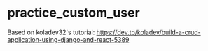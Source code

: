 # practice_custom_user
Based on koladev32's tutorial: https://dev.to/koladev/build-a-crud-application-using-django-and-react-5389
